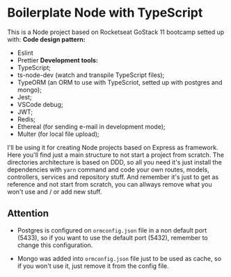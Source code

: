 # Boilerplate Node with TypeScript

This is a Node project based on Rocketseat GoStack 11 bootcamp setted up with:
  **Code design pattern:**
  - Eslint
  - Prettier
  **Development tools:**
  - TypeScript;
  - ts-node-dev (watch and transpile TypeScript files);
  - TypeORM (an ORM to use with TypeScriot, setted up with postgres and mongo);
  - Jest;
  - VSCode debug;
  - JWT;
  - Redis;
  - Ethereal (for sending e-mail in development mode);
  - Multer (for local file upload);

  I'll be using it for creating Node projects based on Express as framework. Here you'll find just a main structure to not start a project from scratch. The directories architecture is based on DDD, so all you need it's just install the dependencies with `yarn` command and code your own routes, models, controllers, services and repository stuff. And remember it's just to get as reference and not start from scratch, you can allways remove what you won't use and / or add new stuff.

## Attention

  - Postgres is configured on `ormconfig.json` file in a non default port (5433), so if you want to use the default port (5432), remember to change this configuration.

  - Mongo was added into `ormconfig.json` file just to be used as cache, so if you won't use it, just remove it from the config file.
